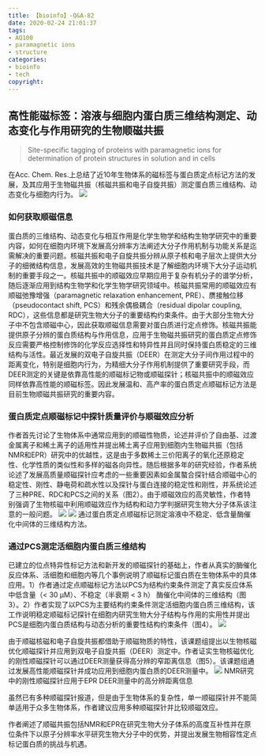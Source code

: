 ```yaml
---
title: 【bioinfo】-Q&A-82
date: 2020-02-24 21:01:37
tags:
- AQ100
- paramagnetic ions
- structure
categories:
- bioinfo
- tech
copyright:
---
```

## 高性能磁标签：溶液与细胞内蛋白质三维结构测定、动态变化与作用研究的生物顺磁共振

>Site-specific tagging of proteins with paramagnetic ions for determination of protein structures in solution and in cells

在Acc. Chem. Res.上总结了近10年生物体系的磁标签与蛋白质定点标记方法的发展，及其应用于生物磁共振（核磁共振和电子自旋共振）测定蛋白质三维结构、动态变化与细胞内行为。
![](1.jpg)

### 如何获取顺磁信息
蛋白质的三维结构、动态变化与相互作用是化学生物学和结构生物学研究中的重要内容，如何在细胞内环境下发展高分辨率方法阐述大分子作用机制与功能关系是迄需解决的重要问题。核磁共振和电子自旋共振分辨从原子核和电子层次上提供大分子的细微结构信息，发展高效的生物磁共振技术是了解细胞内环境下大分子运动机制的重要手段之一。核磁共振中的顺磁效应早期应用于复杂有机分子的谱学分析，随后逐渐应用到结构生物学和化学生物学研究领域中。核磁共振常用的顺磁效应有顺磁弛豫增强（paramagnetic relaxation enhancement, PRE）、赝接触位移（pseudocontact shift, PCS）和残余偶极耦合（residual dipolar coupling, RDC），这些信息都是研究生物大分子的重要结构约束条件。由于大部分生物大分子中不包含顺磁中心，因此获取顺磁信息需要对蛋白质进行定点修饰。核磁共振能提供原子分辨的蛋白质结构与作用信息，应用于生物磁共振研究的蛋白质定点修饰反应需要严格控制修饰的化学反应选择性和特异性并且同时保持蛋白质稳定的三维结构与活性。最近发展的双电子自旋共振（DEER）在测定大分子间作用过程中的距离变化，特别是细胞内行为，为精细大分子作用机制提供了重要研究手段，而DEER测定的关键是依靠高性能的顺磁标记物或顺磁探针；核磁共振中的顺磁效应同样依靠高性能的顺磁标签。因此发展温和、高产率的蛋白质定点顺磁标记方法是目前生物顺磁共振研究的重要内容。

### 蛋白质定点顺磁标记中探针质量评价与顺磁效应分析
作者首先讨论了生物体系中通常应用到的顺磁性物质，论述并评价了自由基、过渡金属离子和稀土离子的适用性并提出稀土离子应用到细胞内生物磁共振（包括NMR和EPR）研究中的优越性，这是由于多数稀土三价阳离子的氧化还原稳定性、化学性质的类似性和多样的磁各向异性。随后根据多年的研究经验，作者系统论述了发展高质量顺磁探针应考虑的一些重要因素如金属螯合探针结合顺磁中心的稳定性、刚性、静电荷和疏水性以及探针与蛋白连接的稳定性和刚性，并系统论述了三种PRE、RDC和PCS之间的关系（图2）。由于顺磁效应的高灵敏性，作者特别强调了生物核磁中利用顺磁效应作为结构和动力学判据研究生物大分子体系该注意的一般问题。
![](2.jpg)
![](3.jpg)
通过蛋白质定点顺磁标记测定溶液中不稳定、低含量酶催化中间体的三维结构方法。

### 通过PCS测定活细胞内蛋白质三维结构
已建立的位点特异性标记方法和新开发的顺磁探针的基础上，作者从真实的酶催化反应体系、活细胞和细胞内等几个事例说明了顺磁标记蛋白质在生物体系中的具体应用。1）作者通过定点顺磁标记方法以PCS为结构约束条件测定了真实反应体系中低含量（< 30 μM）、不稳定（半衰期 < 3 h） 酶催化中间体的三维结构（图3）。2）作者实现了以PCS为主要结构约束条件测定活细胞内蛋白质三维结构，该工作说明稳定顺磁标记探针在细胞内研究生物大分子结构与作用的实用性并提出PCS是细胞内蛋白质结构与动态分析的重要性结构约束条件（图4）。
![](4.jpg)

由于顺磁核磁和电子自旋共振都借助于顺磁物质的特性，该课题组提出以生物核磁优化顺磁探针并应用到双电子自旋共振（DEER）测定中。作者证实生物核磁优化的刚性顺磁探针可以通过DEER测量获得高分辨的窄距离信息（图5）。该课题组通过发展高性能顺磁探针并成功应用到细胞内蛋白质的DEER测量中。
![](5.jpg)
NMR研究中的刚性顺磁探针应用于EPR DEER测量中的高分辨距离信息

虽然已有多种顺磁探针报道，但是由于生物体系的复杂性，单一顺磁探针并不能简单适用于众多生物体系，作者建议应用多种顺磁探针并比较顺磁效应。

作者阐述了顺磁共振包括NMR和EPR在研究生物大分子体系的高度互补性并在原位条件下以原子分辨率水平研究生物大分子中的优势，并提出发展生物相容性定点标记蛋白质的挑战与机遇。
